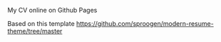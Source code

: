 My CV online on Github Pages

Based on this template https://github.com/sproogen/modern-resume-theme/tree/master
